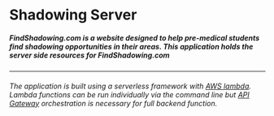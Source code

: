 # Shadowing Server
##### FindShadowing.com is a website designed to help pre-medical students find shadowing opportunities in their areas. This application holds the server side resources for FindShadowing.com

---
###### The application is built using a serverless framework with [AWS lambda](https://aws.amazon.com/lambda/). Lambda functions can be run individually via the command line but [API Gateway](https://docs.aws.amazon.com/apigateway/latest/developerguide/welcome.html) orchestration is necessary for full backend function.